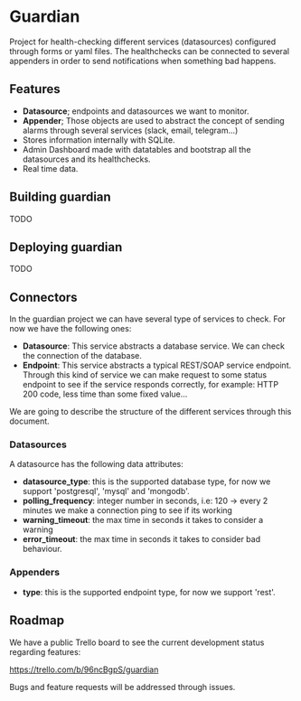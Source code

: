 # Guardian

Project for health-checking different services (datasources) configured through forms or yaml files. The healthchecks can be connected to several appenders in order to send notifications when something bad happens.

## Features

* **Datasource**; endpoints and datasources we want to monitor.
* **Appender**; Those objects are used to abstract the concept of sending alarms through several services (slack, email, telegram...)
* Stores information internally with SQLite.
* Admin Dashboard made with datatables and bootstrap all the datasources and its healthchecks.
* Real time data.

## Building guardian

TODO

## Deploying guardian

TODO

## Connectors

In the guardian project we can have several type of services to check. For now we have the following ones:

* **Datasource**: This service abstracts a database service. We can check the connection of the database.
* **Endpoint**: This service abstracts a typical REST/SOAP service endpoint. Through this kind of service we can make request to some status endpoint to see if the service responds correctly, for example: HTTP 200 code, less time than some fixed value...

We are going to describe the structure of the different services through this document.

### Datasources

A datasource has the following data attributes:

* **datasource_type**: this is the supported database type, for now we support 'postgresql', 'mysql' and 'mongodb'.
* **polling_frequency**: integer number in seconds, i.e: 120 -> every 2 minutes we make a connection ping to see if its working
* **warning_timeout**: the max time in seconds it takes to consider a warning
* **error_timeout**: the max time in seconds it takes to consider bad behaviour.

### Appenders

* **type**: this is the supported endpoint type, for now we support 'rest'.


## Roadmap

We have a public Trello board to see the current development status regarding features:

https://trello.com/b/96ncBgpS/guardian

Bugs and feature requests will be addressed through issues.